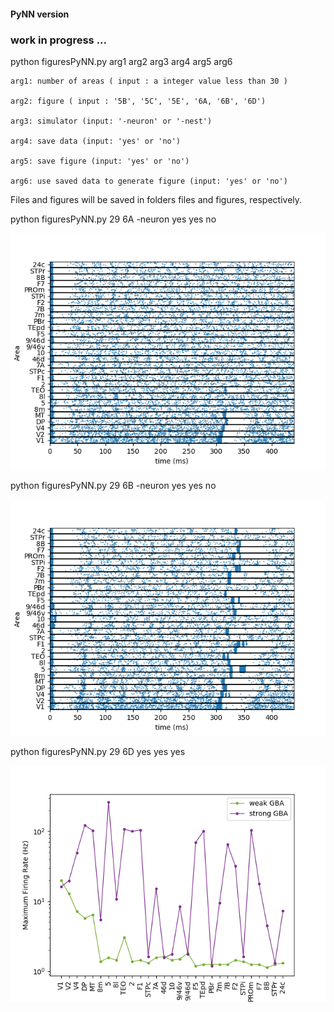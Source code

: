 #### PyNN version

### work in progress ...

python figuresPyNN.py arg1 arg2 arg3 arg4 arg5 arg6

    arg1: number of areas ( input : a integer value less than 30 )

    arg2: figure ( input : '5B', '5C', '5E', '6A, '6B', '6D')
	
    arg3: simulator (input: '-neuron' or '-nest')
	
    arg4: save data (input: 'yes' or 'no')

    arg5: save figure (input: 'yes' or 'no')

    arg6: use saved data to generate figure (input: 'yes' or 'no')	

Files and figures will be saved in folders files and figures, respectively.


python figuresPyNN.py 29 6A -neuron yes yes no

![title](figures/figure6A_29areas.png)

python figuresPyNN.py 29 6B -neuron yes yes no

![title](figures/figure6B_29areas.png)

python figuresPyNN.py 29 6D yes yes yes

![title](figures/figure6D_29areas.png)
